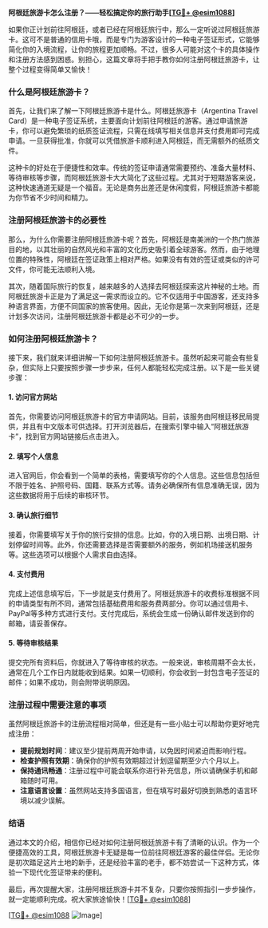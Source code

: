 **阿根廷旅游卡怎么注册？——轻松搞定你的旅行助手[[TG💪+ @esim1088](https://t.me/s/esim1088)]**

如果你正计划前往阿根廷，或者已经在阿根廷旅行中，那么一定听说过阿根廷旅游卡。这可不是普通的信用卡哦，而是专门为游客设计的一种电子签证形式，它能够简化你的入境流程，让你的旅程更加顺畅。不过，很多人可能对这个卡的具体操作和注册方法感到困惑。别担心，这篇文章将手把手教你如何注册阿根廷旅游卡，让整个过程变得简单又愉快！

### 什么是阿根廷旅游卡？

首先，让我们来了解一下阿根廷旅游卡是什么。阿根廷旅游卡（Argentina Travel Card）是一种电子签证系统，主要面向计划前往阿根廷的游客。通过申请旅游卡，你可以避免繁琐的纸质签证流程，只需在线填写相关信息并支付费用即可完成申请。一旦获得批准，你就可以凭借旅游卡顺利进入阿根廷，而无需额外的纸质文件。

这种卡的好处在于便捷性和效率。传统的签证申请通常需要预约、准备大量材料、等待审核等步骤，而阿根廷旅游卡大大简化了这些过程。尤其对于短期游客来说，这种快速通道无疑是一个福音。无论是商务出差还是休闲度假，阿根廷旅游卡都能为你节省不少时间和精力。

### 注册阿根廷旅游卡的必要性

那么，为什么你需要注册阿根廷旅游卡呢？首先，阿根廷是南美洲的一个热门旅游目的地，以其壮丽的自然风光和丰富的文化历史吸引着全球游客。然而，由于地理位置的特殊性，阿根廷在签证政策上相对严格。如果没有有效的签证或类似的许可文件，你可能无法顺利入境。

其次，随着国际旅行的恢复，越来越多的人选择去阿根廷探索这片神秘的土地。而阿根廷旅游卡正是为了满足这一需求而设立的。它不仅适用于中国游客，还支持多种语言界面，方便不同国家的旅客使用。因此，无论你是第一次来到阿根廷，还是计划多次访问，注册阿根廷旅游卡都是必不可少的一步。

### 如何注册阿根廷旅游卡？

接下来，我们就来详细讲解一下如何注册阿根廷旅游卡。虽然听起来可能会有些复杂，但实际上只要按照步骤一步步来，任何人都能轻松完成注册。以下是一些关键步骤：

#### 1. 访问官方网站

首先，你需要访问阿根廷旅游卡的官方申请网站。目前，该服务由阿根廷移民局提供，并且有中文版本可供选择。打开浏览器后，在搜索引擎中输入“阿根廷旅游卡”，找到官方网站链接后点击进入。

#### 2. 填写个人信息

进入官网后，你会看到一个简单的表格，需要填写你的个人信息。这些信息包括但不限于姓名、护照号码、国籍、联系方式等。请务必确保所有信息准确无误，因为这些数据将用于后续的审核环节。

#### 3. 确认旅行细节

接着，你需要填写关于你的旅行安排的信息。比如，你的入境日期、出境日期、计划停留时间等。此外，你还需要选择是否需要额外的服务，例如机场接送机服务等。这些选项可以根据个人需求自由选择。

#### 4. 支付费用

完成上述信息填写后，下一步就是支付费用了。阿根廷旅游卡的收费标准根据不同的申请类型有所不同，通常包括基础费用和服务费两部分。你可以通过信用卡、PayPal等多种方式进行支付。支付完成后，系统会生成一份确认邮件发送到你的邮箱，请妥善保存。

#### 5. 等待审核结果

提交完所有资料后，你就进入了等待审核的状态。一般来说，审核周期不会太长，通常在几个工作日内就能收到结果。如果一切顺利，你会收到一封包含电子签证的邮件；如果不成功，则会附带说明原因。

### 注册过程中需要注意的事项

虽然阿根廷旅游卡的注册流程相对简单，但还是有一些小贴士可以帮助你更好地完成注册：

- **提前规划时间**：建议至少提前两周开始申请，以免因时间紧迫而影响行程。
- **检查护照有效期**：确保你的护照有效期超过计划逗留期至少六个月以上。
- **保持通讯畅通**：注册过程中可能会联系你进行补充信息，所以请确保手机和邮箱随时可用。
- **注意语言设置**：虽然网站支持多国语言，但在填写时最好切换到熟悉的语言环境以减少误解。

### 结语

通过本文的介绍，相信你已经对如何注册阿根廷旅游卡有了清晰的认识。作为一个便捷高效的工具，阿根廷旅游卡无疑是每一位前往阿根廷游客的最佳伴侣。无论你是初次踏足这片土地的新手，还是经验丰富的老手，都不妨尝试一下这种方式，体验一下现代化签证带来的便利。

最后，再次提醒大家，注册阿根廷旅游卡并不复杂，只要你按照指引一步步操作，就一定能顺利完成。祝大家旅途愉快！[[TG💪+ @esim1088](https://t.me/s/esim1088)]

[[TG💪+ @esim1088](https://t.me/s/esim1088) ![Image](https://i.postimg.cc/4NQfJmqS/Snipaste-2025-05-13-00-14-12.png)]